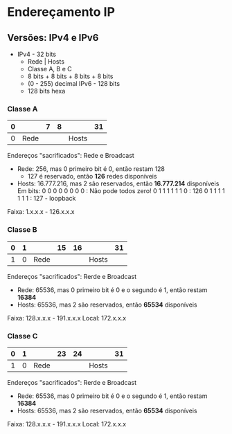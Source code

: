 # Endereçamento IP
## Versões: IPv4 e IPv6

- IPv4 - 32 bits
	- Rede | Hosts
	- Classe A, B e C
	- 8 bits + 8 bits + 8 bits + 8 bits
	- (0 - 255) decimal
IPv6 - 128 bits
	- 128 bits hexa

### Classe A

| 0 |  | 7 | 8 |  | 31
|--|--|--|--|--|--|
| 0| Rede |  |  | Hosts |  |

Endereços "sacrificados": Rede e Broadcast
- Rede: 256, mas 0 primeiro bit é 0, então restam 128
	- 127 é reservado, então **126** redes disponíveis
- Hosts: 16.777.216, mas 2 são reservados, então **16.777.214** disponíveis
Em bits:
0 0 0 0 0 0 0 0 : Não pode todos zero!
0 1 1 1 1 1 1 0 : 126
0 1 1 1 1 1 1 1 : 127 - loopback

Faixa: 1.x.x.x - 126.x.x.x

### Classe B

| 0 | 1 |  | 15 | 16 |  | 31
|--|--|--|--|--|--|--|
| 1| 0 |  Rede |  |  | Hosts |  |

Endereços "sacrificados": Rerde e Broadcast
- Rede: 65536, mas 0 primeiro bit é 0 e o segundo é 1, então restam **16384**
- Hosts: 65536, mas 2 são reservados, então **65534** disponíveis

Faixa: 128.x.x.x - 191.x.x.x
Local: 172.x.x.x

### Classe C

| 0 | 1 |  | 23 | 24 |  | 31
|--|--|--|--|--|--|--|
| 1| 0 |  Rede |  |  | Hosts |  |

Endereços "sacrificados": Rerde e Broadcast
- Rede: 65536, mas 0 primeiro bit é 0 e o segundo é 1, então restam **16384**
- Hosts: 65536, mas 2 são reservados, então **65534** disponíveis

Faixa: 128.x.x.x - 191.x.x.x
Local: 172.x.x.x
<!--stackedit_data:
eyJoaXN0b3J5IjpbLTE4ODE0MjQ3NjAsLTI5NjMzODY3MSwtMT
g3MjU5NDkzNl19
-->